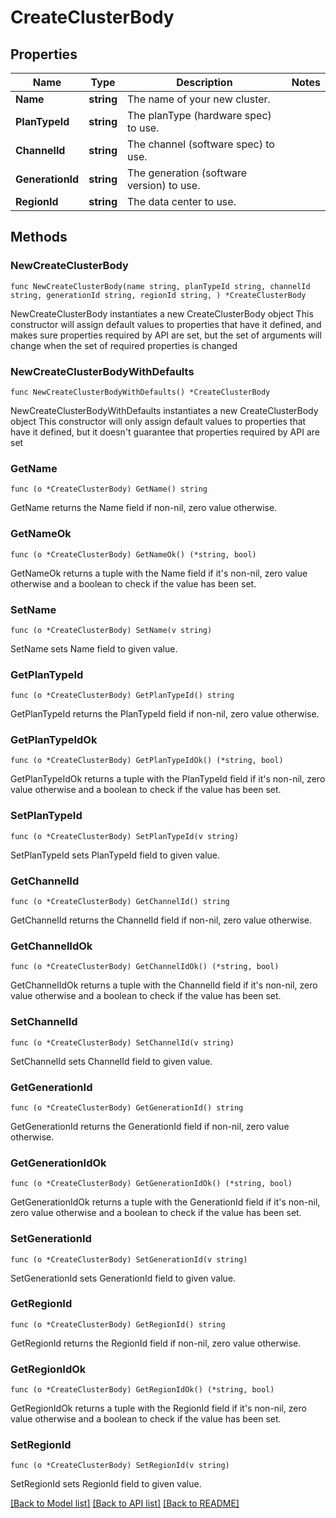 # CreateClusterBody

## Properties

Name | Type | Description | Notes
------------ | ------------- | ------------- | -------------
**Name** | **string** | The name of your new cluster. | 
**PlanTypeId** | **string** | The planType (hardware spec) to use. | 
**ChannelId** | **string** | The channel (software spec) to use. | 
**GenerationId** | **string** | The generation (software version) to use. | 
**RegionId** | **string** | The data center to use. | 

## Methods

### NewCreateClusterBody

`func NewCreateClusterBody(name string, planTypeId string, channelId string, generationId string, regionId string, ) *CreateClusterBody`

NewCreateClusterBody instantiates a new CreateClusterBody object
This constructor will assign default values to properties that have it defined,
and makes sure properties required by API are set, but the set of arguments
will change when the set of required properties is changed

### NewCreateClusterBodyWithDefaults

`func NewCreateClusterBodyWithDefaults() *CreateClusterBody`

NewCreateClusterBodyWithDefaults instantiates a new CreateClusterBody object
This constructor will only assign default values to properties that have it defined,
but it doesn't guarantee that properties required by API are set

### GetName

`func (o *CreateClusterBody) GetName() string`

GetName returns the Name field if non-nil, zero value otherwise.

### GetNameOk

`func (o *CreateClusterBody) GetNameOk() (*string, bool)`

GetNameOk returns a tuple with the Name field if it's non-nil, zero value otherwise
and a boolean to check if the value has been set.

### SetName

`func (o *CreateClusterBody) SetName(v string)`

SetName sets Name field to given value.


### GetPlanTypeId

`func (o *CreateClusterBody) GetPlanTypeId() string`

GetPlanTypeId returns the PlanTypeId field if non-nil, zero value otherwise.

### GetPlanTypeIdOk

`func (o *CreateClusterBody) GetPlanTypeIdOk() (*string, bool)`

GetPlanTypeIdOk returns a tuple with the PlanTypeId field if it's non-nil, zero value otherwise
and a boolean to check if the value has been set.

### SetPlanTypeId

`func (o *CreateClusterBody) SetPlanTypeId(v string)`

SetPlanTypeId sets PlanTypeId field to given value.


### GetChannelId

`func (o *CreateClusterBody) GetChannelId() string`

GetChannelId returns the ChannelId field if non-nil, zero value otherwise.

### GetChannelIdOk

`func (o *CreateClusterBody) GetChannelIdOk() (*string, bool)`

GetChannelIdOk returns a tuple with the ChannelId field if it's non-nil, zero value otherwise
and a boolean to check if the value has been set.

### SetChannelId

`func (o *CreateClusterBody) SetChannelId(v string)`

SetChannelId sets ChannelId field to given value.


### GetGenerationId

`func (o *CreateClusterBody) GetGenerationId() string`

GetGenerationId returns the GenerationId field if non-nil, zero value otherwise.

### GetGenerationIdOk

`func (o *CreateClusterBody) GetGenerationIdOk() (*string, bool)`

GetGenerationIdOk returns a tuple with the GenerationId field if it's non-nil, zero value otherwise
and a boolean to check if the value has been set.

### SetGenerationId

`func (o *CreateClusterBody) SetGenerationId(v string)`

SetGenerationId sets GenerationId field to given value.


### GetRegionId

`func (o *CreateClusterBody) GetRegionId() string`

GetRegionId returns the RegionId field if non-nil, zero value otherwise.

### GetRegionIdOk

`func (o *CreateClusterBody) GetRegionIdOk() (*string, bool)`

GetRegionIdOk returns a tuple with the RegionId field if it's non-nil, zero value otherwise
and a boolean to check if the value has been set.

### SetRegionId

`func (o *CreateClusterBody) SetRegionId(v string)`

SetRegionId sets RegionId field to given value.



[[Back to Model list]](../README.md#documentation-for-models) [[Back to API list]](../README.md#documentation-for-api-endpoints) [[Back to README]](../README.md)


